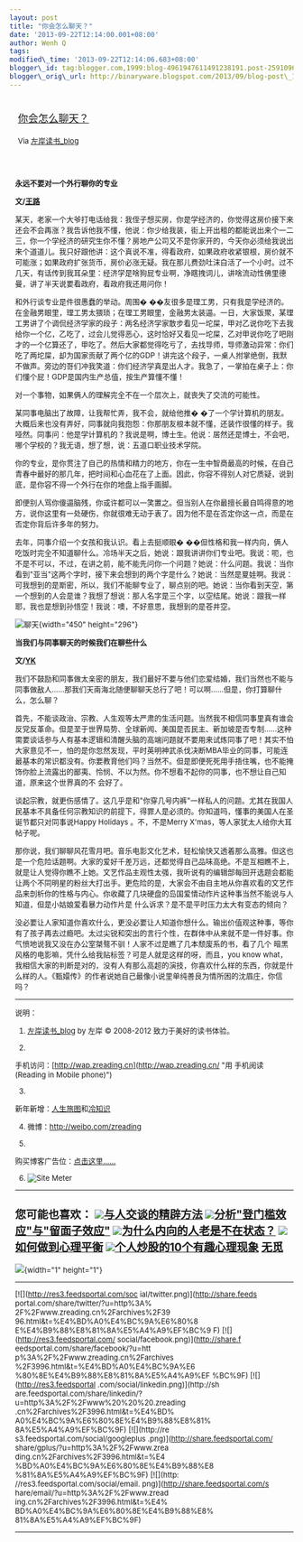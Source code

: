 ```yaml
--- 
layout: post 
title: "你会怎么聊天？" 
date: '2013-09-22T12:14:00.001+08:00' 
author: Wenh Q
tags:
modified\_time: '2013-09-22T12:14:06.683+08:00' 
blogger\_id: tag:blogger.com,1999:blog-4961947611491238191.post-2591096372879509769
blogger\_orig\_url: http://binaryware.blogspot.com/2013/09/blog-post\_1233.html
---
```

<div style="margin: 10px; padding: 5px;">

<div style="font-size: 18px;">

[你会怎么聊天？](http://zreading.cn.feedsportal.com/c/35042/f/647833/s/317d032b/sc/38/l/0L0Szreading0Bcn0Carchives0C39960Bhtml/story01.htm)

</div>

<div style="font-size: 13px;">

Via [左岸读书\_blog](http://www.zreading.cn/)

</div>

</div>

<div style="font-size: 13px; padding: 15px 0 10px 10px;">

**永远不要对一个外行聊你的专业**

**文/[王路](http://www.acfun.tv/a/ac489909)**

某天，老家一个大爷打电话给我：我侄子想买房，你是学经济的，你觉得这房价接下来还会不会再涨？我告诉他我不懂，他说：你少给我装，街上开出租的都能说出来个一二三，你一个学经济的研究生你不懂？房地产公司又不是你家开的，今天你必须给我说出来个道道儿。我只好跟他讲：这个真说不准，得看政府，如果政府收紧银根，房价就不可能涨；如果政府扩张货币，房价必涨无疑。我在那儿费劲吐沫白活了一个小时。过不几天，有话传到我耳朵里：经济学是啥狗屁专业啊，净瞎拽词儿，讲啥流动性佛里德曼，讲了半天说要看政府，看政府我还用问你！

和外行谈专业是件很愚蠢的举动。周围�
��友很多是理工男，只有我是学经济的。在金融男眼里，理工男太猥琐；在理工男眼里，金融男太装逼。一日，大家饭聚，某理工男讲了个调侃经济学家的段子：两名经济学家散步看见一坨屎，甲对乙说你吃下去我给你一个亿，乙吃了，过会儿觉得恶心，这时恰好又看见一坨屎，乙对甲说你吃了吧刚才的一个亿算还了，甲吃了。然后大家都觉得吃亏了，去找导师，导师激动异常：你们吃了两坨屎，却为国家贡献了两个亿的GDP！讲完这个段子，一桌人拊掌绝倒，我默不做声。旁边的哥们冲我笑道：你们经济学真是出人才。我急了，一掌拍在桌子上：你们懂个屁！GDP是国内生产总值，按生产算懂不懂！

对一个事物，如果俩人的理解完全不在一个层次上，就丧失了交流的可能性。

某同事电脑出了故障，让我帮忙弄，我不会，就给他推�
�了一个学计算机的朋友。大概后来也没有弄好，同事就向我抱怨：你那朋友根本就不懂，还装作很懂的样子。我哑然。同事问：他是学计算机的？我说是啊，博士生。他说：居然还是博士，不会吧，哪个学校的？我无语，想了想，说：五道口职业技术学院。

你的专业，是你贯注了自己的热情和精力的地方，你在一生中智商最高的时候，在自己青春中最好的那几年，把时间和心血花在了上面。因此，你容不得别人对它质疑，说到底，是你容不得一个外行在你的地盘上指手画脚。

即便别人骂你傻逼脑残，你或许都可以一笑置之。但当别人在你最擅长最自鸣得意的地方，说你这里有一处硬伤，你就很难无动于衷了。因为他不是在否定你这一点，而是在否定你背后许多年的努力。

去年，同事介绍一个女孩和我认识。看上去挺顺眼�
��但性格和我一样内向，俩人吃饭时完全不知道聊什么。冷场半天之后，她说：跟我讲讲你们专业吧。我说：呃，也不是不可以，不过，在讲之前，能不能先问你一个问题？她说：什么问题。我说：当你看到"亚当"这两个字时，接下来会想到的两个字是什么？她说：当然是夏娃啊。我说：可我想到的是斯密，所以，我们不能聊专业了，聊点别的吧。她说：当你看到天空，第一个想到的人会是谁？我想了想说：那人名字是三个字，以空结尾。她说：跟我一样耶，我也是想到孙悟空！我说：噢，不好意思，我想到的是苍井空。

![聊天](http://www.zreading.net/wp-content/uploads/2013/09/6b6.jpg){width="450"
height="296"}

**当我们与同事聊天的时候我们在聊些什么**

**文/[YK](http://www.bukaopu.com/2013/08/15/2484/)**

我们不鼓励和同事做太亲密的朋友，我们最好不要与他们恋爱结婚，我们当然也不能与同事做敌人……那我们天南海北随便聊聊天总行了吧！可以啊……但是，你打算聊什么，怎么聊？

首先，不能谈政治、宗教、人生观等太严肃的生活问题。当然我不相信同事里真有谁会反党反革命。但是至于世界局势、全球新闻、美国是否民主、新加坡是否专制……这种需要谈话参与人有基本逻辑和清醒头脑的高端问题就不要用来试炼同事了吧！其实不怕大家意见不一，怕的是你忽然发现，平时英明神武杀伐决断MBA毕业的同事，可能连最基本的常识都没有。你要教育他们吗？当然不。但是即便死死用手捂住嘴，也不能掩饰你脸上流露出的鄙夷、怜悯、不以为然。你不想看不起你的同事，也不想让自己知道，原来这个世界真的不
会好了。

谈起宗教，就更伤感情了。这几乎是和"你穿几号内裤"一样私人的问题。尤其在我国人民基本不具备任何宗教知识的前提下，得罪人是必须的。你知道吗，懂事的美国人在圣诞节都只对同事说Happy
Holidays 。不，不是Merry X'mas，等人家犹太人给你大耳帖子呢。

那你说，我们聊聊风花雪月吧。音乐电影文化艺术，轻松愉快又透着那么高雅。但这也是一个危险话题啊。大家的爱好千差万远，还都觉得自己品味高绝。不是互相瞧不上，就是让人觉得你瞧不上她。文艺作品主观性太强，我听说有的编辑部每回开选题会都能让两个不同明星的粉丝大打出手。更危险的是，大家会不由自主地从你喜欢看的文艺作品来剖析你的性格与内心。你收藏了几块硬盘的岛国爱情动作片这种事当然不能说与人知道，但是小姑娘爱看暴力动作片是
什么诉求？是不是平时压力太大有变态的倾向？

没必要让人家知道你喜欢什么，更没必要让人知道你想什么。输出价值观这种事，等你有了孩子再去过瘾吧。太过尖锐和突出的言行个性，在群体中从来就不是一件好事。你气愤地说我又没在办公室桀骜不驯！人家不过是瞧了几本颓废系的书，看了几个
暗黑风格的电影嘛，凭什么给我贴标签？可是人就是这样的呀，而且，you know
what，我相信大家的判断是对的，没有人有那么高超的演技，你喜欢什么样的东西，你就是什么样的人。《甄嬛传》的作者说她自己最像小说里单纯善良为情所困的沈眉庄，你信吗？


------------------------------------------------------------------------

说明：

1. [左岸读书\_blog](http://zreading.cn/) by 左岸 © 2008-2012
致力于美好的读书体验。

2.
手机访问：[http://wap.zreading.cn](http://wap.zreading.cn/ "用   手机阅读(Reading in Mobile phone)")

3.
新年新增：[人生旅图](http://www.zreading.net/ "人生旅图")和[冷知识](http://www.zreading.net/lenzhishi "冷知识")

4. 微博：<http://weibo.com/zreading>

5.
购买博客广告位：[点击这里……](http://www.zreading.cn/about#ad "看了会心动!")

6. ![Site Meter](http://s12.sitemeter.com/meter.asp?site=s12zxfclz)

  ------------------------------------------------------------------------------------------------------------------------------------------------------------------------------------------------------------------------------------------------------------
  **您可能也喜欢：**
  ![](http://static.wumii.cn/images/widget/widget_solidPoint.gif)[与人交谈的精辟方法](http://app.wumii.com/ext/redirect?url=http%3A%2F%2Fwww.zreading.cn%2Farchives%2F1044.html&from=http%3A%2F%2Fwww.zreading.cn%2Farchives%2F3996.html)
  ![](http://static.wumii.cn/images/widget/widget_solidPoint.gif)[分析"登门槛效应"与"留面子效应"](http://app.wumii.com/ext/redirect?url=http%3A%2F%2Fwww.zreading.cn%2Farchives%2F2374.html&from=http%3A%2F%2Fwww.zreading.cn%2Farchives%2F3996.html)
  ![](http://static.wumii.cn/images/widget/widget_solidPoint.gif)[为什么内向的人老是不在状态？](http://app.wumii.com/ext/redirect?url=http%3A%2F%2Fwww.zreading.cn%2Farchives%2F3%20%20%20530.html&from=http%3A%2F%2Fwww.zreading.cn%2Farchives%2F3996.html)
  ![](http://static.wumii.cn/images/widget/widget_solidPoint.gif)[如何做到心理平衡](http://app.wumii.com/ext/redirect?url=http%3A%2F%2Fwww.zreading.cn%2Farchives%2F1222.html&from=http%3A%2F%2Fwww.zreading.cn%2Farchives%2F3996.html)
  ![](http://static.wumii.cn/images/widget/widget_solidPoint.gif)[个人炒股的10个有趣心理现象](http://app.wumii.com/ext/redirect?url=http%3A%2F%2Fwww.zreading.cn%2Farchives%2F1559.html&from=http%3A%2F%2Fwww.zreading.cn%2Farchives%2F3996.html)
  [无觅](http://www.wumii.com/widget/relatedItems "无觅关联推荐")
  ------------------------------------------------------------------------------------------------------------------------------------------------------------------------------------------------------------------------------------------------------------

![](http://zreading.cn.feedsportal.com/c/35042/f/647833/s/317d032b/sc/38/mf.gif){width="1"
height="1"}

<div>

  ------------------------------------ ------------------------------------
  [![](http://res3.feedsportal.com/soc 
  ial/twitter.png)](http://share.feeds 
  portal.com/share/twitter/?u=http%3A% 
  2F%2Fwww.zreading.cn%2Farchives%2F39 
  96.html&t=%E4%BD%A0%E4%BC%9A%E6%80%8 
  E%E4%B9%88%E8%81%8A%E5%A4%A9%EF%BC%9 
  F) [![](http://res3.feedsportal.com/ 
  social/facebook.png)](http://share.f 
  eedsportal.com/share/facebook/?u=htt 
  p%3A%2F%2Fwww.zreading.cn%2Farchives 
  %2F3996.html&t=%E4%BD%A0%E4%BC%9A%E6 
  %80%8E%E4%B9%88%E8%81%8A%E5%A4%A9%EF 
  %BC%9F) [![](http://res3.feedsportal 
  .com/social/linkedin.png)](http://sh 
  are.feedsportal.com/share/linkedin/? 
  u=http%3A%2F%2Fwww%20%20%20.zreading 
  .cn%2Farchives%2F3996.html&t=%E4%BD% 
  A0%E4%BC%9A%E6%80%8E%E4%B9%88%E8%81% 
  8A%E5%A4%A9%EF%BC%9F) [![](http://re 
  s3.feedsportal.com/social/googleplus 
  .png)](http://share.feedsportal.com/ 
  share/gplus/?u=http%3A%2F%2Fwww.zrea 
  ding.cn%2Farchives%2F3996.html&t=%E4 
  %BD%A0%E4%BC%9A%E6%80%8E%E4%B9%88%E8 
  %81%8A%E5%A4%A9%EF%BC%9F) [![](http: 
  //res3.feedsportal.com/social/email. 
  png)](http://share.feedsportal.com/s 
  hare/email/?u=http%3A%2F%2Fwww.zread 
  ing.cn%2Farchives%2F3996.html&t=%E4% 
  BD%A0%E4%BC%9A%E6%80%8E%E4%B9%88%E8% 
  81%8A%E5%A4%A9%EF%BC%9F)             
  ------------------------------------ ------------------------------------

</div>

</div>
